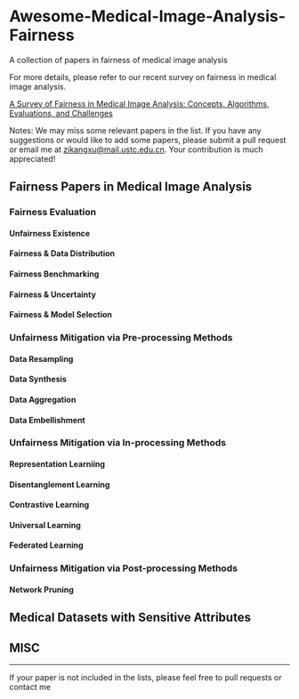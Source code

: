 # Awesome-Medical-Image-Analysis-Fairness
A collection of papers in fairness of medical image analysis

For more details, please refer to our recent survey on fairness in medical image analysis.

[A Survey of Fairness in Medical Image Analysis: Concepts, Algorithms, Evaluations, and Challenges](https://arxiv.org/abs/2209.13177)

Notes: We may miss some relevant papers in the list. If you have any suggestions or would like to add some papers, please submit a pull request or email me at zikangxu@mail.ustc.edu.cn. Your contribution is much appreciated!

## Fairness Papers in Medical Image Analysis
### Fairness Evaluation
#### Unfairness Existence

#### Fairness & Data Distribution

#### Fairness Benchmarking

#### Fairness & Uncertainty

#### Fairness & Model Selection

### Unfairness Mitigation via Pre-processing Methods
#### Data Resampling
#### Data Synthesis
#### Data Aggregation
#### Data Embellishment

### Unfairness Mitigation via In-processing Methods
#### Representation Learniing
#### Disentanglement Learning
#### Contrastive Learning
#### Universal Learning
#### Federated Learning

### Unfairness Mitigation via Post-processing Methods
#### Network Pruning

## Medical Datasets with Sensitive Attributes

## MISC
<!-- ## New Updates

### Open Source Codes
- [MEDFAIR](https://github.com/ys-zong/MEDFAIR) a benchmarking framework for analyzing fairness in medical images

### Omissive Papers in FAIR-MEDIA

- [Detecting Shortcuts in Medical Images-A Case Study in Chest X-rays](https://arxiv.org/pdf/2211.04279.pdf)
- [Improving Fairness in Image Classification via Sketching (NeurIPS 2022 Workshop)](https://arxiv.org/pdf/2211.00168.pdf)
- [Improving the Fairness of Chest X-ray Classifiers](https://arxiv.org/pdf/2203.12609.pdf)

### Omissive Datasets in FAIR-MEDIA

| Task         |  Name |  Modality  | Body Part | Sensitive Attribute | Link                |
|:------------:|:-----:|:----------:|:---------:|:-------------------:|---------------------|
|Classification|derm7pt| Dermoscope |Skin       |Sex                  |http://derm.cs.sfu.ca|

## Datasets

### Classification
![Classification Datasets with Sensitive Attributes](https://github.com/XuZikang/Awesome-MedIA-Fairness/blob/main/classification.png)

### Segmentation
![Segmentation Datasets with Sensitive Attributes](https://github.com/XuZikang/Awesome-MedIA-Fairness/blob/main/segmentation.png)

### Detection
![Detection Datasets with Sensitive Attributes](https://github.com/XuZikang/Awesome-MedIA-Fairness/blob/main/detection.png)

## Algorithms
![Algorithms](https://github.com/XuZikang/Awesome-MedIA-Fairness/blob/main/algorithm.png)
 -->
---
If your paper is not included in the lists, please feel free to pull requests or contact me 
